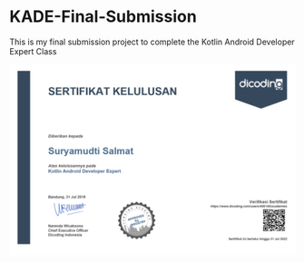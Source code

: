 # KADE-Final-Submission
This is my final submission project to complete the Kotlin Android Developer Expert Class

![Screenshot](Screenshot_2.png)
